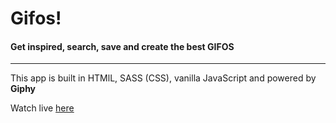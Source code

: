 # Gifos!

#### Get inspired, search, save and create the best GIFOS

---

This app is built in HTMlL, SASS (CSS), vanilla JavaScript and powered by **Giphy**

Watch live [here](https://nicoreyh.github.io/Gifos)
